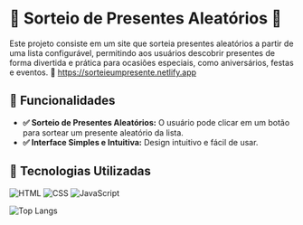 # 🎁 Sorteio de Presentes Aleatórios 🎲

Este projeto consiste em um site que sorteia presentes aleatórios a partir de uma lista configurável, permitindo aos usuários descobrir presentes de forma divertida e prática para ocasiões especiais, como aniversários, festas e eventos.
🔗 https://sorteieumpresente.netlify.app

## 🔁 Funcionalidades

- **✅ Sorteio de Presentes Aleatórios:** O usuário pode clicar em um botão para sortear um presente aleatório da lista.
- **✅ Interface Simples e Intuitiva:** Design intuitivo e fácil de usar.

## 🚀 Tecnologias Utilizadas

![HTML](https://img.shields.io/badge/HTML-%23E34F26?style=for-the-badge&logo=html5&logoColor=white)
![CSS](https://img.shields.io/badge/CSS-%231572B6?style=for-the-badge&logo=css3&logoColor=white)
![JavaScript](https://img.shields.io/badge/JavaScript-%23F7DF1E?style=for-the-badge&logo=javascript&logoColor=black)


![Top Langs](https://github-readme-stats.vercel.app/api/top-langs/?username=codebytayne&repo=Presentes-Sorteador&layout=compact)
